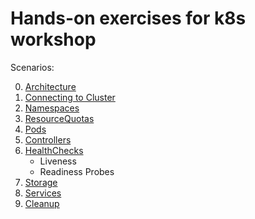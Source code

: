 # Hands-on exercises for k8s workshop

Scenarios:

0. [Architecture](Architecture)
1. [Connecting to Cluster](Connecting)
2. [Namespaces](Namespaces)
3. [ResourceQuotas](ResourceQuotas)
4. [Pods](Pods)
5. [Controllers](Controllers)
6. [HealthChecks](HealthChecks)
    - Liveness
    - Readiness Probes
7. [Storage](Storage)
8. [Services](Services)
9. [Cleanup](Cleanup)
